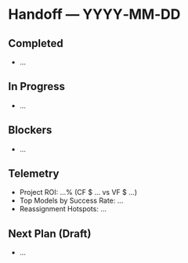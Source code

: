 # Handoff — YYYY‑MM‑DD

## Completed
- …

## In Progress
- …

## Blockers
- …

## Telemetry
- Project ROI: …% (CF $ … vs VF $ …)  
- Top Models by Success Rate: …  
- Reassignment Hotspots: …

## Next Plan (Draft)
- …
